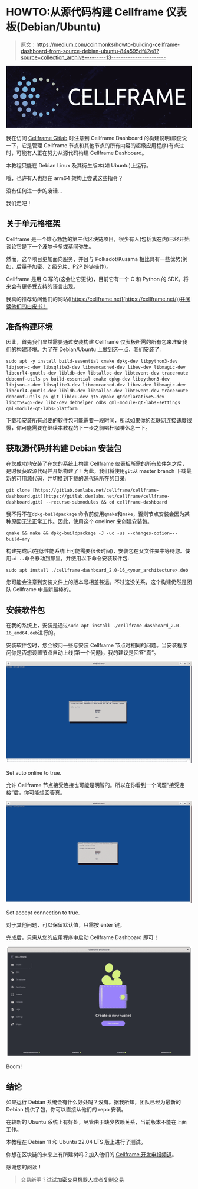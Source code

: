 # HOWTO:从源代码构建 Cellframe 仪表板(Debian/Ubuntu)

> 原文：<https://medium.com/coinmonks/howto-building-cellframe-dashboard-from-source-debian-ubuntu-84a595df42e8?source=collection_archive---------13----------------------->

![](img/308f2f1055c1c9d6c5c94711b93d0f63.png)

我在访问 [Cellframe Gitlab](https://gitlab.demlabs.net/cellframe) 时注意到 Cellframe Dashboard 的构建说明(顺便说一下，它是管理 Cellframe 节点和其他节点的所有内容的超级应用程序)有点过时，可能有人正在努力从源代码构建 Cellframe Dashboard。

本教程只能在 Debian Linux 及其衍生版本(如 Ubuntu)上运行。

哦，也许有人也想在 arm64 架构上尝试这些指令？

没有任何进一步的废话…

我们走吧！

## 关于单元格框架

Cellframe 是一个雄心勃勃的第三代区块链项目，很少有人(包括我在内)已经开始谈论它是下一个波尔卡多或草间弥生。

然而，这个项目更加面向服务，并且与 Polkadot/Kusama 相比具有一些优势(例如，后量子加密、2 级分片、P2P 跨链操作)。

Cellframe 是用 C 写的(这会让它更快)，目前它有一个 C 和 Python 的 SDK。将来会有更多受支持的语言出现。

我真的推荐访问他们的网站([https://cellframe.net](https://cellframe.net/))并阅读他们的白皮书！

## 准备构建环境

因此，首先我们显然需要通过安装构建 Cellframe 仪表板所需的所有包来准备我们的构建环境。为了在 Debian/Ubuntu 上做到这一点，我们安装了:

```
sudo apt -y install build-essential cmake dpkg-dev libpython3-dev libjson-c-dev libsqlite3-dev libmemcached-dev libev-dev libmagic-dev libcurl4-gnutls-dev libldb-dev libtalloc-dev libtevent-dev traceroute debconf-utils pv build-essential cmake dpkg-dev libpython3-dev libjson-c-dev libsqlite3-dev libmemcached-dev libev-dev libmagic-dev libcurl4-gnutls-dev libldb-dev libtalloc-dev libtevent-dev traceroute debconf-utils pv git libicu-dev qt5-qmake qtdeclarative5-dev libqt5svg5-dev libz-dev debhelper cdbs qml-module-qt-labs-settings qml-module-qt-labs-platform
```

下载和安装所有必要的软件包可能需要一段时间，所以如果你的互联网连接速度很慢，你可能需要在继续本教程的下一步之前喝杯咖啡休息一下。

## 获取源代码并构建 Debian 安装包

在您成功地安装了在您的系统上构建 Cellframe 仪表板所需的所有软件包之后，是时候获取源代码并开始构建了！为此，我们将使用`git`从 master branch 下载最新的可用源代码，并切换到下载的源代码所在的目录:

```
git clone [https://gitlab.demlabs.net/cellframe/cellframe-dashboard.git](https://gitlab.demlabs.net/cellframe/cellframe-dashboard.git) --recurse-submodules && cd cellframe-dashboard
```

我不得不在`dpkg-buildpackage` 命令前使用`qmake`和`make`，否则节点安装会因为某种原因无法正常工作。因此，使用这个 oneliner 来创建安装包。

```
qmake && make && dpkg-buildpackage -J -uc -us --changes-option=--build=any
```

构建完成后(在低性能系统上可能需要很长时间)，安装包在父文件夹中等待您。使用`cd ..`命令移动到那里，并使用以下命令安装软件包:

```
sudo apt install ./cellframe-dashboard_2.0-16_<your_architecture>.deb
```

您可能会注意到安装文件上的版本号相差甚远。不过这没关系，这个构建仍然是团队 Cellframe 中最新最棒的。

## 安装软件包

在我的系统上，安装是通过`sudo apt install ./cellframe-dashboard_2.0-16_amd64.deb`进行的。

安装软件包时，您会被问一些与安装 Cellframe 节点时相同的问题。当安装程序问你是否想设置节点自动上线(第一个问题)，我的建议是回答“真”。

![](img/cef7510e95ed40735e0e29e300db1931.png)

Set auto online to true.

允许 Cellframe 节点接受连接也可能是明智的。所以在你看到一个问题“接受连接”后，你可能想回答真。

![](img/91a4f8c455d04701ce4eea549abfb599.png)

Set accept connection to true.

对于其他问题，可以保留默认值，只需按 enter 键。

完成后，只需从您的应用程序中启动 Cellframe Dashboard 即可！

![](img/e398c462f58350f83eee8451517feb98.png)

Boom!

## 结论

如果运行 Debian 系统会有什么好处吗？没有。据我所知，团队已经为最新的 Debian 提供了包，你可以直接从他们的 repo 安装。

在较新的 Ubuntu 系统上有好处，尽管由于缺少依赖关系，当前版本不能在上面工作。

本教程在 Debian 11 和 Ubuntu 22.04 LTS 版上进行了测试。

你想在区块链的未来上有所建树吗？加入他们的 [Cellframe 开发电报频道](https://t.me/cellframe_dev_en)。

感谢您的阅读！

> 交易新手？试试[加密交易机器人](/coinmonks/crypto-trading-bot-c2ffce8acb2a)或者[复制交易](/coinmonks/top-10-crypto-copy-trading-platforms-for-beginners-d0c37c7d698c)